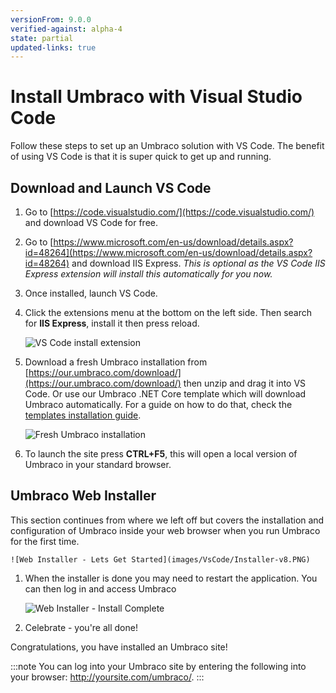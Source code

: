 ```yaml
---
versionFrom: 9.0.0
verified-against: alpha-4
state: partial
updated-links: true
---
```


# Install Umbraco with Visual Studio Code

Follow these steps to set up an Umbraco solution with VS Code. The benefit of using VS Code is that it is super quick to get up and running.

## Download and Launch VS Code

1. Go to [https://code.visualstudio.com/](https://code.visualstudio.com/) and download VS Code for free.

1. Go to [https://www.microsoft.com/en-us/download/details.aspx?id=48264](https://www.microsoft.com/en-us/download/details.aspx?id=48264) and download IIS Express. *This is optional as the VS Code IIS Express extension will install this automatically for you now.*

1. Once installed, launch VS Code.

1. Click the extensions menu at the bottom on the left side. Then search for **IIS Express**, install it then press reload.

    ![VS Code install extension](images/VsCode/1.png)

1. Download a fresh Umbraco installation from [https://our.umbraco.com/download/](https://our.umbraco.com/download/) then unzip and drag it into VS Code. Or use our Umbraco .NET Core template which will download Umbraco automatically. For a guide on how to do that, check the [templates installation guide](install-umbraco-with-templates.md).

    ![Fresh Umbraco installation](images/VsCode/2.png)

1. To launch the site press **CTRL+F5**, this will open a local version of Umbraco in your standard browser.

## Umbraco Web Installer

This section continues from where we left off but covers the installation and configuration of Umbraco inside your web browser when you run Umbraco for the first time.


    ![Web Installer - Lets Get Started](images/VsCode/Installer-v8.PNG)

1. When the installer is done you may need to restart the application. You can then log in and access Umbraco

    ![Web Installer - Install Complete](images/VsCode/dashboard-v8.png)

1. Celebrate - you're all done!

Congratulations, you have installed an Umbraco site!

:::note
You can log into your Umbraco site by entering the following into your browser: http://yoursite.com/umbraco/.
:::
